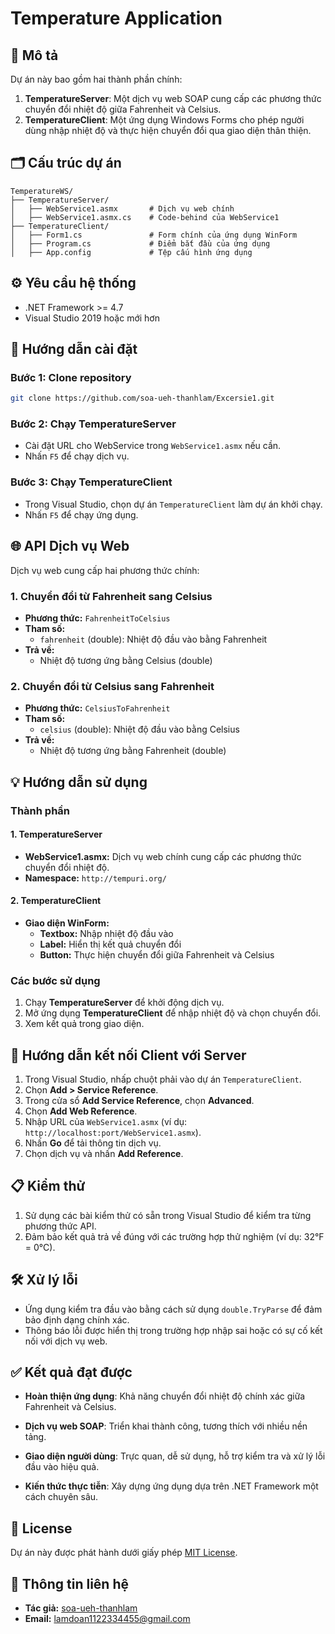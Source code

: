 # Temperature Application

## 🌟 Mô tả
Dự án này bao gồm hai thành phần chính:

1. **TemperatureServer**: Một dịch vụ web SOAP cung cấp các phương thức chuyển đổi nhiệt độ giữa Fahrenheit và Celsius.
2. **TemperatureClient**: Một ứng dụng Windows Forms cho phép người dùng nhập nhiệt độ và thực hiện chuyển đổi qua giao diện thân thiện.

## 🗂️ Cấu trúc dự án
```
TemperatureWS/
├── TemperatureServer/
│   ├── WebService1.asmx       # Dịch vụ web chính
│   ├── WebService1.asmx.cs    # Code-behind của WebService1
├── TemperatureClient/
│   ├── Form1.cs               # Form chính của ứng dụng WinForm
│   ├── Program.cs             # Điểm bắt đầu của ứng dụng
│   ├── App.config             # Tệp cấu hình ứng dụng
```

## ⚙️ Yêu cầu hệ thống
- .NET Framework >= 4.7
- Visual Studio 2019 hoặc mới hơn

## 🚀 Hướng dẫn cài đặt

### Bước 1: Clone repository
```bash
git clone https://github.com/soa-ueh-thanhlam/Excersie1.git
```

### Bước 2: Chạy TemperatureServer
- Cài đặt URL cho WebService trong `WebService1.asmx` nếu cần.
- Nhấn `F5` để chạy dịch vụ.

### Bước 3: Chạy TemperatureClient
- Trong Visual Studio, chọn dự án `TemperatureClient` làm dự án khởi chạy.
- Nhấn `F5` để chạy ứng dụng.

## 🌐 API Dịch vụ Web
Dịch vụ web cung cấp hai phương thức chính:

### 1. Chuyển đổi từ Fahrenheit sang Celsius
- **Phương thức:** `FahrenheitToCelsius`
- **Tham số:**
  - `fahrenheit` (double): Nhiệt độ đầu vào bằng Fahrenheit
- **Trả về:**
  - Nhiệt độ tương ứng bằng Celsius (double)

### 2. Chuyển đổi từ Celsius sang Fahrenheit
- **Phương thức:** `CelsiusToFahrenheit`
- **Tham số:**
  - `celsius` (double): Nhiệt độ đầu vào bằng Celsius
- **Trả về:**
  - Nhiệt độ tương ứng bằng Fahrenheit (double)

## 💡 Hướng dẫn sử dụng

### Thành phần

#### 1. TemperatureServer
- **WebService1.asmx:** Dịch vụ web chính cung cấp các phương thức chuyển đổi nhiệt độ.
- **Namespace:** `http://tempuri.org/`

#### 2. TemperatureClient
- **Giao diện WinForm:**
  - **Textbox:** Nhập nhiệt độ đầu vào
  - **Label:** Hiển thị kết quả chuyển đổi
  - **Button:** Thực hiện chuyển đổi giữa Fahrenheit và Celsius

### Các bước sử dụng
1. Chạy **TemperatureServer** để khởi động dịch vụ.
2. Mở ứng dụng **TemperatureClient** để nhập nhiệt độ và chọn chuyển đổi.
3. Xem kết quả trong giao diện.

## 🔧 Hướng dẫn kết nối Client với Server

1. Trong Visual Studio, nhấp chuột phải vào dự án `TemperatureClient`.
2. Chọn **Add > Service Reference**.
3. Trong cửa sổ **Add Service Reference**, chọn **Advanced**.
4. Chọn **Add Web Reference**.
5. Nhập URL của `WebService1.asmx` (ví dụ: `http://localhost:port/WebService1.asmx`).
6. Nhấn **Go** để tải thông tin dịch vụ.
7. Chọn dịch vụ và nhấn **Add Reference**.

## 📋 Kiểm thử
1. Sử dụng các bài kiểm thử có sẵn trong Visual Studio để kiểm tra từng phương thức API.
2. Đảm bảo kết quả trả về đúng với các trường hợp thử nghiệm (ví dụ: 32°F = 0°C).

## 🛠️ Xử lý lỗi
- Ứng dụng kiểm tra đầu vào bằng cách sử dụng `double.TryParse` để đảm bảo định dạng chính xác.
- Thông báo lỗi được hiển thị trong trường hợp nhập sai hoặc có sự cố kết nối với dịch vụ web.

## ✅ Kết quả đạt được

- **Hoàn thiện ứng dụng**: Khả năng chuyển đổi nhiệt độ chính xác giữa Fahrenheit và Celsius.

- **Dịch vụ web SOAP**: Triển khai thành công, tương thích với nhiều nền tảng.

- **Giao diện người dùng**: Trực quan, dễ sử dụng, hỗ trợ kiểm tra và xử lý lỗi đầu vào hiệu quả.

- **Kiến thức thực tiễn**: Xây dựng ứng dụng dựa trên .NET Framework một cách chuyên sâu.


## 📜 License
Dự án này được phát hành dưới giấy phép [MIT License](LICENSE).

## 📧 Thông tin liên hệ
- **Tác giả:** [soa-ueh-thanhlam](https://github.com/soa-ueh-thanhlam)
- **Email:** lamdoan1122334455@gmail.com
